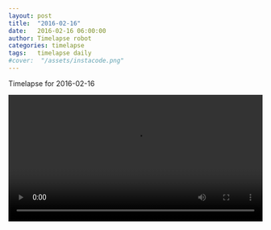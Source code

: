 ```yaml
---
layout: post
title:  "2016-02-16"
date:   2016-02-16 06:00:00
author: Timelapse robot
categories: timelapse
tags:	timelapse daily
#cover:  "/assets/instacode.png"
---
```

Timelapse for 2016-02-16

<video width="100%" controls="true">
  <source src="https://rest.s3for.me/bridgeinice/2016-02-16.webm" type="video/webm">
  <source src="https://rest.s3for.me/bridgeinice/2016-02-16.mp4" type="video/mp4">
  Your browser does not support the video tag.
</video>
